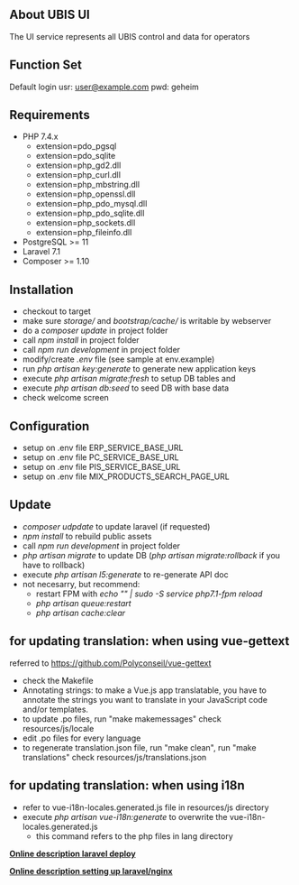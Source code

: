 ## About UBIS UI

The UI service represents all UBIS control and data for operators 

## Function Set

Default login
usr: user@example.com
pwd: geheim

## Requirements

- PHP 7.4.x
	- extension=pdo_pgsql
	- extension=pdo_sqlite
	- extension=php_gd2.dll
	- extension=php_curl.dll
	- extension=php_mbstring.dll
	- extension=php_openssl.dll
	- extension=php_pdo_mysql.dll
	- extension=php_pdo_sqlite.dll
	- extension=php_sockets.dll
	- extension=php_fileinfo.dll
- PostgreSQL >= 11
- Laravel 7.1
- Composer >= 1.10


## Installation

- checkout to target
- make sure *storage/* and *bootstrap/cache/* is writable by webserver
- do a *composer update* in project folder
- call *npm install* in project folder
- call *npm run development* in project folder
- modify/create *.env* file (see sample at env.example)
- run *php artisan key:generate* to generate new application keys 
- execute *php artisan migrate:fresh* to setup DB tables and 
- execute *php artisan db:seed* to seed DB with base data
- check welcome screen 


## Configuration

- setup on .env file ERP_SERVICE_BASE_URL
- setup on .env file PC_SERVICE_BASE_URL
- setup on .env file PIS_SERVICE_BASE_URL
- setup on .env file MIX_PRODUCTS_SEARCH_PAGE_URL


## Update

- *composer udpdate* to update laravel (if requested)
- *npm install* to rebuild public assets 
- call *npm run development* in project folder
- *php artisan migrate* to update DB (*php artisan migrate:rollback* if you have to rollback)
- execute *php artisan l5:generate* to re-generate API doc
- not necesarry, but recommend:
	- restart FPM with *echo "" | sudo -S service php7.1-fpm reload*
	- *php artisan queue:restart*
	- *php artisan cache:clear*

## for updating translation: when using vue-gettext
referred to https://github.com/Polyconseil/vue-gettext
- check the Makefile
- Annotating strings: to make a Vue.js app translatable, you have to annotate the strings you want to translate in your JavaScript code and/or templates.
- to update .po files, run "make makemessages"
  check resources/js/locale
- edit .po files for every language
- to regenerate translation.json file, run "make clean", run "make translations"
  check resources/js/translations.json
  
  
## for updating translation: when using i18n

- refer to vue-i18n-locales.generated.js file in resources/js directory
- execute *php artisan vue-i18n:generate* to overwrite the vue-i18n-locales.generated.js
  - this command refers to the php files in lang directory
  
**[Online description laravel deploy](https://laravel.com/docs/7.x/deployment)**

**[Online description setting up laravel/nginx](https://laraveldaily.com/how-to-deploy-laravel-projects-to-live-server-the-ultimate-guide/)**
